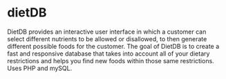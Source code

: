 # dietDB
DietDB provides an interactive user interface in which a customer can select different nutrients to be allowed or disallowed, to then generate different possible foods for the customer.  The goal of DietDB is to create a fast and responsive database that takes into account all of your dietary restrictions and helps you find new foods within those same restrictions. Uses PHP and mySQL.
